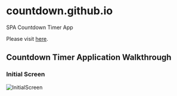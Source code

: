 # countdown.github.io
 SPA Countdown Timer App

Please visit [here](https://capntp.github.io/).

## Countdown Timer Application Walkthrough

### Initial Screen
![InitialScreen](https://user-images.githubusercontent.com/31303320/86460876-5721f580-bd53-11ea-8147-97b46876af2b.PNG)
